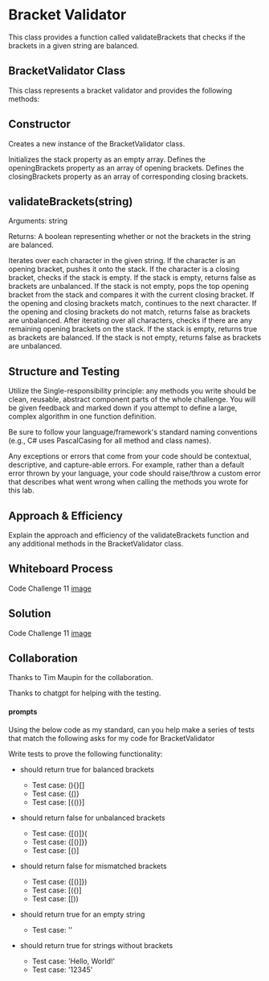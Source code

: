 # Bracket Validator

This class provides a function called validateBrackets that checks if the brackets in a given string are balanced.

## BracketValidator Class
This class represents a bracket validator and provides the following methods:

## Constructor
Creates a new instance of the BracketValidator class.

Initializes the stack property as an empty array.
Defines the openingBrackets property as an array of opening brackets.
Defines the closingBrackets property as an array of corresponding closing brackets.

## validateBrackets(string)
Arguments: string

Returns: A boolean representing whether or not the brackets in the string are balanced.

Iterates over each character in the given string.
If the character is an opening bracket, pushes it onto the stack.
If the character is a closing bracket, checks if the stack is empty.
If the stack is empty, returns false as brackets are unbalanced.
If the stack is not empty, pops the top opening bracket from the stack and compares it with the current closing bracket.
If the opening and closing brackets match, continues to the next character.
If the opening and closing brackets do not match, returns false as brackets are unbalanced.
After iterating over all characters, checks if there are any remaining opening brackets on the stack.
If the stack is empty, returns true as brackets are balanced.
If the stack is not empty, returns false as brackets are unbalanced.

## Structure and Testing

Utilize the Single-responsibility principle: any methods you write should be clean, reusable, abstract component parts of the whole challenge. You will be given feedback and marked down if you attempt to define a large, complex algorithm in one function definition.

Be sure to follow your language/framework's standard naming conventions (e.g., C# uses PascalCasing for all method and class names).

Any exceptions or errors that come from your code should be contextual, descriptive, and capture-able errors. For example, rather than a default error thrown by your language, your code should raise/throw a custom error that describes what went wrong when calling the methods you wrote for this lab.

## Approach & Efficiency
Explain the approach and efficiency of the validateBrackets function and any additional methods in the BracketValidator class.

## Whiteboard Process
  Code Challenge 11
[image]()

## Solution
Code Challenge 11
[image]()

## Collaboration
Thanks to Tim Maupin for the collaboration.

Thanks to chatgpt for helping with the testing.

#### prompts

Using the below code as my standard, can you help make a series of tests that match the following asks for my code for BracketValidator

Write tests to prove the following functionality:

* should return true for balanced brackets
  * Test case: (){}[]
  * Test case: {[()]()}
  * Test case: [{()}]

* should return false for unbalanced brackets
  * Test case: {[()]}(
  * Test case: {[()]}}
  * Test case: [{)]

* should return false for mismatched brackets
  * Test case: {[()]})
  * Test case: [({)]
  * Test case: [[))

* should return true for an empty string
  * Test case: ''

* should return true for strings without brackets
  * Test case: 'Hello, World!'
  * Test case: '12345'
